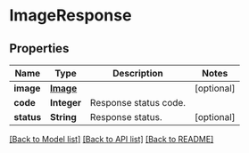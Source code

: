 ﻿
# ImageResponse


## Properties
Name | Type | Description | Notes
------------ | ------------- | ------------- | -------------
**image** | [**Image**](Image.md) |  | [optional]
**code** | **Integer** | Response status code. | 
**status** | **String** | Response status. | [optional]


[[Back to Model list]](../README.md#documentation-for-models) [[Back to API list]](../README.md#documentation-for-api-endpoints) [[Back to README]](../README.md)


